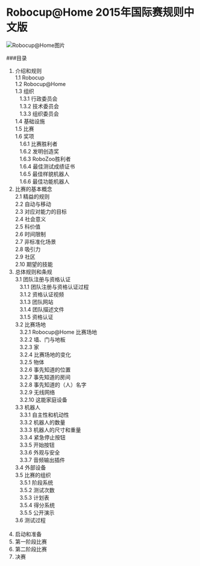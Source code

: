 # Robocup@Home 2015年国际赛规则中文版
![Robocup@Home图片][1]

###目录

1. 介绍和规则<br>
1.1 Robocup<br>
1.2 Robocup@Home<br>
1.3 组织<br>
&nbsp;&nbsp;&nbsp;1.3.1 行政委员会<br>
&nbsp;&nbsp;&nbsp;1.3.2 技术委员会<br>
&nbsp;&nbsp;&nbsp;1.3.3 组织委员会<br>
1.4 基础设施<br>
1.5 比赛<br>
1.6 奖项<br>
&nbsp;&nbsp;&nbsp;1.6.1 比赛胜利者<br>
&nbsp;&nbsp;&nbsp;1.6.2 发明创造奖<br>
&nbsp;&nbsp;&nbsp;1.6.3 RoboZoo胜利者<br>
&nbsp;&nbsp;&nbsp;1.6.4 最佳测试成绩证书<br>
&nbsp;&nbsp;&nbsp;1.6.5 最佳样貌机器人<br>
&nbsp;&nbsp;&nbsp;1.6.6 最佳功能机器人<br>
2. 比赛的基本概念<br>
2.1 精益的规则<br>
2.2 自动与移动<br>
2.3 对应对能力的目标<br>
2.4 社会意义<br>
2.5 科价值<br>
2.6 时间限制<br>
2.7 非标准化场景<br>
2.8 吸引力<br>
2.9 社区<br>
2.10 期望的技能<br>
3. 总体规则和条规<br>
3.1 团队注册与资格认证<br>
&nbsp;&nbsp;&nbsp;3.1.1 团队注册与资格认证过程<br>
&nbsp;&nbsp;&nbsp;3.1.2 资格认证视频<br>
&nbsp;&nbsp;&nbsp;3.1.3 团队网站<br>
&nbsp;&nbsp;&nbsp;3.1.4 团队描述文件<br>
&nbsp;&nbsp;&nbsp;3.1.5 资格认证<br>
3.2 比赛场地<br>
&nbsp;&nbsp;&nbsp;3.2.1 Robocup@Home 比赛场地<br>
&nbsp;&nbsp;&nbsp;3.2.2 墙、门与地板<br>
&nbsp;&nbsp;&nbsp;3.2.3 家<br>
&nbsp;&nbsp;&nbsp;3.2.4 比赛场地的变化<br>
&nbsp;&nbsp;&nbsp;3.2.5 物体<br>
&nbsp;&nbsp;&nbsp;3.2.6 事先知道的位置<br>
&nbsp;&nbsp;&nbsp;3.2.7 事先知道的房间<br>
&nbsp;&nbsp;&nbsp;3.2.8 事先知道的（人）名字<br>
&nbsp;&nbsp;&nbsp;3.2.9 无线网络<br>
&nbsp;&nbsp;&nbsp;3.2.10 这能家庭设备<br>
3.3 机器人<br>
&nbsp;&nbsp;&nbsp;3.3.1 自主性和机动性<br>
&nbsp;&nbsp;&nbsp;3.3.2 机器人的数量<br>
&nbsp;&nbsp;&nbsp;3.3.3 机器人的尺寸和重量<br>
&nbsp;&nbsp;&nbsp;3.3.4 紧急停止按钮<br>
&nbsp;&nbsp;&nbsp;3.3.5 开始按钮<br>
&nbsp;&nbsp;&nbsp;3.3.6 外观与安全<br>
&nbsp;&nbsp;&nbsp;3.3.7 音频输出插件<br>
3.4 外部设备<br>
3.5 比赛的组织<br>
&nbsp;&nbsp;&nbsp;3.5.1 阶段系统<br>
&nbsp;&nbsp;&nbsp;3.5.2 测试次数<br>
&nbsp;&nbsp;&nbsp;3.5.3 计划表<br>
&nbsp;&nbsp;&nbsp;3.5.4 得分系统<br>
&nbsp;&nbsp;&nbsp;3.5.5 公开演示<br>
3.6 测试过程<br>
&nbsp;&nbsp;&nbsp;
&nbsp;&nbsp;&nbsp;
&nbsp;&nbsp;&nbsp;
&nbsp;&nbsp;&nbsp;
&nbsp;&nbsp;&nbsp;
4. 启动和准备<br>
5. 第一阶段比赛<br>
6. 第二阶段比赛<br>
7. 决赛<br>

[1]:http://7xn1ex.com1.z0.glb.clouddn.com/Robocup_pic.png
